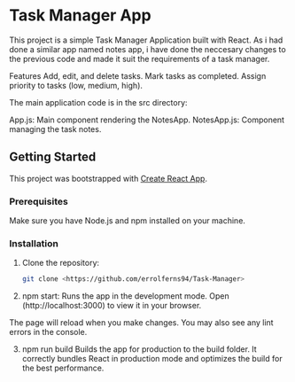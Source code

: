 # Task Manager App

This project is a simple Task Manager Application built with React. As i had done a similar app named notes app, i have done the neccesary changes to the previous code and made it suit the requirements of a task manager.

Features
Add, edit, and delete tasks.
Mark tasks as completed.
Assign priority to tasks (low, medium, high).

The main application code is in the src directory:

App.js: Main component rendering the NotesApp.
NotesApp.js: Component managing the task notes.

## Getting Started

This project was bootstrapped with [Create React App](https://github.com/facebook/create-react-app).

### Prerequisites

Make sure you have Node.js and npm installed on your machine.

### Installation

1. Clone the repository:

   ```bash
   git clone <https://github.com/errolferns94/Task-Manager>

2. npm start:
Runs the app in the development mode.
Open (http://localhost:3000) to view it in your browser.

The page will reload when you make changes.
You may also see any lint errors in the console.

3. npm run build
Builds the app for production to the build folder.
It correctly bundles React in production mode and optimizes the build for the best performance.

